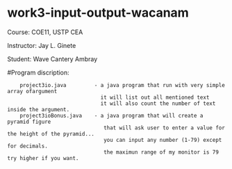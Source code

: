 # work3-input-output-wacanam

Course: COE11, USTP CEA

Instructor: Jay L. Ginete

Student: Wave Cantery Ambray

#Program discription:

        project3io.java         - a java program that run with very simple array ofargument
                                  it will list out all mentioned text
                                  it will also count the number of text inside the argument.
        project3ioBonus.java    - a java program that will create a pyramid figure
                                   that will ask user to enter a value for the height of the pyramid...
                                   you can input any number (1-79) except for decimals. 
                                   the maximun range of my monitor is 79 try higher if you want.
